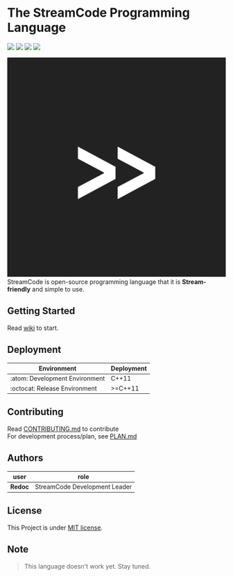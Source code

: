 # The StreamCode Programming Language 

<a><img src="https://img.shields.io/badge/process-Prototyping-red"></a>
<a href="https://github.com/Diggie-Bro/Frog-Prototype-StreamCode/actions/"><img src="https://img.shields.io/badge/build-no CI-green"></a>
<a href="https://www.cplusplus.com"><img src="https://img.shields.io/badge/language->=C++-blue"></a>
<a href="./LICENSE"><img src="https://img.shields.io/badge/LICENSE-MIT-pink"></a>

![icon](./stream.png)  
StreamCode is open-source programming language that it is **Stream-friendly** and simple to use.

## Getting Started
Read [wiki](https://github.com/Diggie-Bro/StreamCode/wiki) to start.

## Deployment
|Environment|Deployment|
|------------------------------|---------|
|:atom: Development Environment|C++11|
|:octocat: Release Environment|>=C++11|

## Contributing
Read [CONTRIBUTING.md](./CONTRIBUTING.md) to contribute  
For development process/plan, see [PLAN.md](./PLAN.md)

## Authors
|user|role|
|----|----|
|**Redoc**|StreamCode Development Leader|

## License
This Project is under [MIT license](./LICENSE).

## Note
> This language doesn't work yet. Stay tuned.
